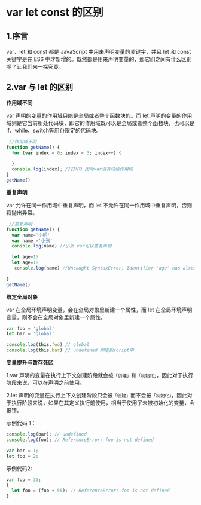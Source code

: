 # var let const 的区别
## 1.序言
var、let 和 const 都是 JavaScript 中用来声明变量的关键字，并且 let 和 const 关键字是在 ES6 中才新增的。既然都是用来声明变量的，那它们之间有什么区别呢？让我们来一探究竟。

## 2.var 与 let 的区别
  **作用域不同**

  var 声明的变量的作用域只能是全局或者整个函数块的。而 let 声明的变量的作用域则是它当前所处代码块，即它的作用域既可以是全局或者整个函数块，也可以是 if、while、switch等用`{}`限定的代码块。

``` ts
 //作用域不同
function getName() {
  for (var index = 0; index < 3; index++) {

  }
  console.log(index); //打印3 因为var没有块级作用域
}
getName()

```

  **重复声明**

  var 允许在同一作用域中重复声明，而 let 不允许在同一作用域中重复声明，否则将抛出异常。
``` ts
 //重复声明
function getName() {
  var name='小明'
  var name ='小张'
  console.log(name) //小张 var可以重复声明

  let age=15
  let age=18 
   console.log(name) //Uncaught SyntaxError: Identifier 'age' has already been declared
   
}
getName()

```

  **绑定全局对象**

 var 在全局环境声明变量，会在全局对象里新建一个属性，而 let 在全局环境声明变量，则不会在全局对象里新建一个属性。

 ```ts
var foo = 'global'
let bar = 'global'

console.log(this.foo) // global
console.log(this.bar) // undefined 绑定到script中
 ```


  **变量提升与暂存死区**

 1.var 声明的变量在执行上下文创建阶段就会被`「创建」`和`「初始化」`，因此对于执行阶段来说，可以在声明之前使用。

2.let 声明的变量在执行上下文创建阶段只会被`「创建」`而不会被`「初始化」`，因此对于执行阶段来说，如果在其定义执行前使用，相当于使用了未被初始化的变量，会报错。

示例代码 1：
```ts
console.log(bar); // undefined
console.log(foo); // ReferenceError: foo is not defined

var bar = 1;
let foo = 2;

```

示例代码2:

```ts
var foo = 33;
{
  let foo = (foo + 55); // ReferenceError: foo is not defined
}

```
